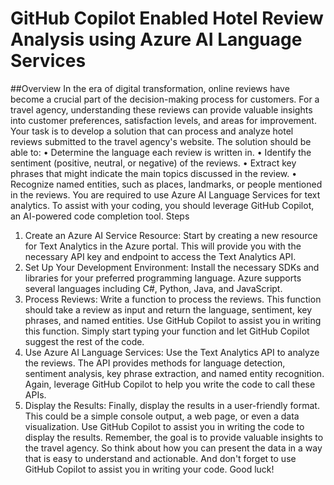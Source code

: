 # GitHub Copilot Enabled Hotel Review Analysis using Azure AI Language Services
##Overview
In the era of digital transformation, online reviews have become a crucial part of the decision-making process for customers. For a travel agency, understanding these reviews can provide valuable insights into customer preferences, satisfaction levels, and areas for improvement.
Your task is to develop a solution that can process and analyze hotel reviews submitted to the travel agency's website. The solution should be able to:
•	Determine the language each review is written in.
•	Identify the sentiment (positive, neutral, or negative) of the reviews.
•	Extract key phrases that might indicate the main topics discussed in the review.
•	Recognize named entities, such as places, landmarks, or people mentioned in the reviews.
You are required to use Azure AI Language Services for text analytics. To assist with your coding, you should leverage GitHub Copilot, an AI-powered code completion tool.
Steps
1.	Create an Azure AI Service Resource: Start by creating a new resource for Text Analytics in the Azure portal. This will provide you with the necessary API key and endpoint to access the Text Analytics API.
2.	Set Up Your Development Environment: Install the necessary SDKs and libraries for your preferred programming language. Azure supports several languages including C#, Python, Java, and JavaScript.
3.	Process Reviews: Write a function to process the reviews. This function should take a review as input and return the language, sentiment, key phrases, and named entities. Use GitHub Copilot to assist you in writing this function. Simply start typing your function and let GitHub Copilot suggest the rest of the code.
4.	Use Azure AI Language Services: Use the Text Analytics API to analyze the reviews. The API provides methods for language detection, sentiment analysis, key phrase extraction, and named entity recognition. Again, leverage GitHub Copilot to help you write the code to call these APIs.
5.	Display the Results: Finally, display the results in a user-friendly format. This could be a simple console output, a web page, or even a data visualization. Use GitHub Copilot to assist you in writing the code to display the results.
Remember, the goal is to provide valuable insights to the travel agency. So think about how you can present the data in a way that is easy to understand and actionable. And don't forget to use GitHub Copilot to assist you in writing your code. Good luck!


